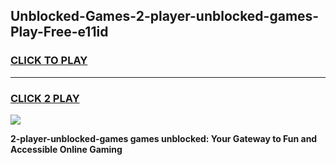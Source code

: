 
## Unblocked-Games-2-player-unblocked-games-Play-Free-e11id
<h3>
<a href="https://premium76.site?title=2-player-unblocked-games&ref=20M">CLICK TO PLAY</a></h3>
<hr>

<h3>
<a href="https://premium76.site?title=2-player-unblocked-games&ref=20M">CLICK 2 PLAY</a>
  
</h3>

<a href="https://premium76.site?title=2-player-unblocked-games&ref=19M"><img src="https://clearcache.store/games.png"></a>


**2-player-unblocked-games games unblocked: Your Gateway to Fun and Accessible Online Gaming**
